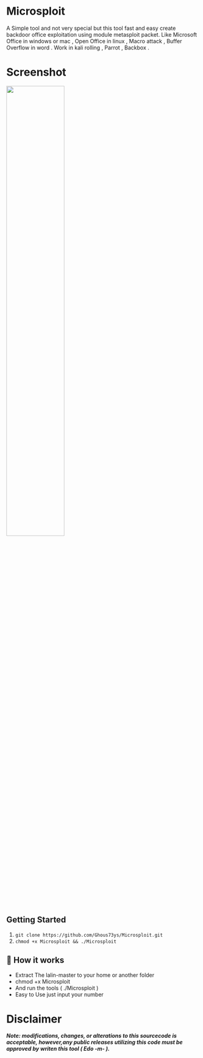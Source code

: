 # Microsploit 

A Simple tool and not very special  but this tool fast and easy create backdoor office exploitation using module metasploit packet. Like Microsoft Office in windows or mac , Open Office in linux  , Macro attack , Buffer Overflow in word . Work in kali rolling , Parrot , Backbox .


# Screenshot
<img src="https://cloud.githubusercontent.com/assets/17976841/23983203/525133f0-0a45-11e7-93f7-37f8e489e31b.png" width="55%"></img>



## Getting Started
1. ```git clone https://github.com/Ghous73ys/Microsploit.git```
2. ```chmod +x Microsploit && ./Microsploit```

## :book: How it works

* Extract The lalin-master to your home or another folder
* chmod +x Microsploit
* And run the tools ( ./Microsploit )
* Easy to Use just input your number

# Disclaimer

***Note: modifications, changes, or alterations to this sourcecode is acceptable, however,any public releases utilizing this code must be approved by writen this tool ( Edo -m- ).***
